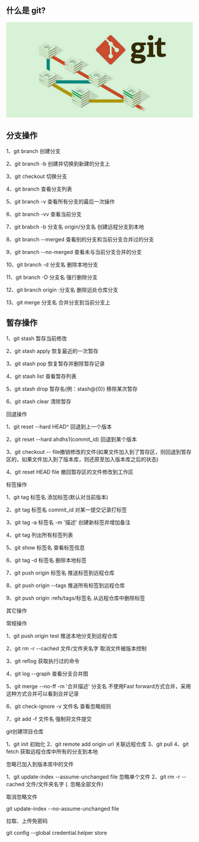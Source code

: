 ## 什么是 git?
![](images/2022-11-12-06-00-34.png)

## 分支操作

1、git branch 创建分支

2、git branch -b 创建并切换到新建的分支上

3、git checkout 切换分支

4、git branch 查看分支列表

5、git branch -v 查看所有分支的最后一次操作

6、git branch -vv 查看当前分支

7、git brabch -b 分支名 origin/分支名 创建远程分支到本地

8、git branch --merged 查看别的分支和当前分支合并过的分支

9、git branch --no-merged 查看未与当前分支合并的分支

10、git branch -d 分支名 删除本地分支

11、git branch -D 分支名 强行删除分支

12、git branch origin :分支名 删除远处仓库分支

13、git merge 分支名 合并分支到当前分支上

## 暂存操作

1、git stash 暂存当前修改

2、git stash apply 恢复最近的一次暂存

3、git stash pop 恢复暂存并删除暂存记录

4、git stash list 查看暂存列表

5、git stash drop 暂存名(例：stash@{0}) 移除某次暂存

6、git stash clear 清除暂存

回退操作

1、git reset --hard HEAD^ 回退到上一个版本

2、git reset --hard ahdhs1(commit_id) 回退到某个版本

3、git checkout -- file撤销修改的文件(如果文件加入到了暂存区，则回退到暂存区的，如果文件加入到了版本库，则还原至加入版本库之后的状态)

4、git reset HEAD file 撤回暂存区的文件修改到工作区

标签操作

1、git tag 标签名 添加标签(默认对当前版本)

2、git tag 标签名 commit_id 对某一提交记录打标签

3、git tag -a 标签名 -m '描述' 创建新标签并增加备注

4、git tag 列出所有标签列表

5、git show 标签名 查看标签信息

6、git tag -d 标签名 删除本地标签

7、git push origin 标签名 推送标签到远程仓库

8、git push origin --tags 推送所有标签到远程仓库

9、git push origin :refs/tags/标签名 从远程仓库中删除标签

其它操作

常规操作

1、git push origin test 推送本地分支到远程仓库

2、git rm -r --cached 文件/文件夹名字 取消文件被版本控制

3、git reflog 获取执行过的命令

4、git log --graph 查看分支合并图

5、git merge --no-ff -m '合并描述' 分支名 不使用Fast forward方式合并，采用这种方式合并可以看到合并记录

6、git check-ignore -v 文件名 查看忽略规则

7、git add -f 文件名 强制将文件提交

git创建项目仓库

1、git init 初始化
2、git remote add origin url 关联远程仓库
3、git pull
4、git fetch 获取远程仓库中所有的分支到本地

忽略已加入到版本库中的文件

1、git update-index --assume-unchanged file 忽略单个文件
2、git rm -r --cached 文件/文件夹名字 (. 忽略全部文件)

取消忽略文件

git update-index --no-assume-unchanged file

拉取、上传免密码

git config --global credential.helper store